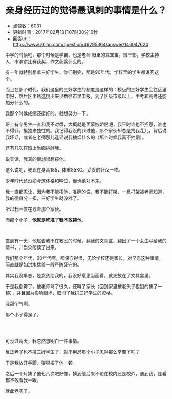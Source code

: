 # 亲身经历过的觉得最讽刺的事情是什么？
- 点赞数：6031
- 更新时间：2017年02月13日07时38分16秒
- 回答url：https://www.zhihu.com/question/49295364/answer/146047624
<body>
 <p data-pid="ZbbA3EAo">中学的时候吧，那个时候是学霸，也是老师 眼里的乖宝宝。班干部，学校主持人，市演讲比赛获奖，作文获奖什么的。</p>
 <p data-pid="8jdwKcDN">有一年就特别想拿三好学生，你们别笑，那是90年代，学校里的学生都讲究这个。</p>
 <p data-pid="0qEq6h_S">而且在那个时代，我们这里的三好学生的制度是这样的：校级的三好学生会往区里申报，然后区里甄选挑出来少数往市里申报，到了区级市级以上，中考和高考还能加分什么的。</p>
 <p data-pid="C9yJ5TjM">我那个时候成绩还挺好的，就想努力一下。</p>
 <p data-pid="pXEz0zNS">班上有个男生一直和我不对盘，大概就是羡慕嫉妒恨吧，我平时谁也不招惹，谁也不得罪，挺独来独往的。我记得我没的罪过他，那个家伙却总是找我茬儿，背后说我坏话，或者在老师那儿造谣说我抽烟什么的（那个时候我真不抽烟）。</p>
 <p data-pid="1fq2kdvW">还有几次在班上当面挑衅我。</p>
 <p data-pid="rhznp5xo">说实话，我真的很想很想揍他。</p>
 <p data-pid="rTTKf_M1">这么说吧，我现在身高185，体重85KG。妥妥的壮汉一枚。</p>
 <p data-pid="_A-9cKJJ">少年时代还没如今这体格和吨位，但也绝对不差。</p>
 <p data-pid="IKjDnogE">我一直都忍让，因为我不能揍他，准确的说，我不能打架，一旦打架被老师知道，我的德育分一扣，三好学生就没戏了。</p>
 <p data-pid="D8wnlHpA">所以我一直在忍着那个家伙。</p>
 <p data-pid="fi2bcZxx">而那个小子，<b>他就是吃准了我不敢揍他</b>。</p>
 <br>
 <p data-pid="AzseYnnW">直到有一天，他趁着我不在教室的时候，翻我的文具盒，翻出了一个女生写给我的情书，并当众朗读了出来。</p>
 <p data-pid="zUBj8bsw">我们那个年代，90年代啊，都保守得很，无论学校还是家长，对早恋这种事情，简直就是如洪水猛兽一般严防死守的。</p>
 <p data-pid="k8XLCc_Z">其实我没早恋，是女孩给我的，我没好意思当面看，就先放在了文具盒里。</p>
 <p data-pid="oRoAUjG1">于是我倒霉了，被老师骂了很久，还叫了家长（回到家里被老头子狠狠的揍了一顿），并且因为影响很坏，取消了我拼三好学生的资格。</p>
 <p data-pid="2JDfQuVp">我那个气啊。</p>
 <p data-pid="pX_RoNpi">那个小子得逞了。</p>
 <br>
 <br>
 <p data-pid="NH_g0B1W">可没过两天，我忽然想明白一件事情。</p>
 <p data-pid="vvHJ7FiL">反正老子也不拼三好学生了，就不用忍那个小子忍得那么辛苦了吧？</p>
 <p data-pid="E7Z916Rj">于是我放开手脚，狠狠揍了他一顿。</p>
 <p data-pid="KBewY8yU">之后一个月揍了他七八次吧好像，揍到他后来不论在校内还是校外，遇到我，连看都不敢看我一眼。</p>
 <p data-pid="6Y9OMOWi">就此老实了。</p>
</body>